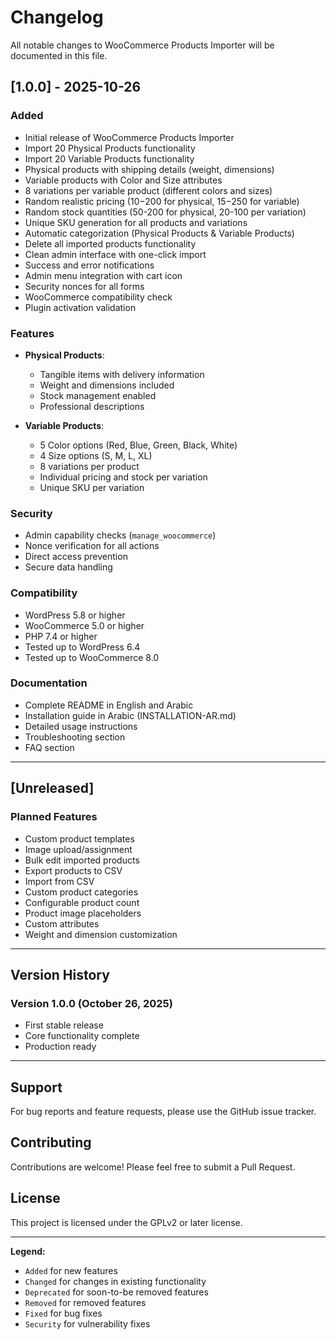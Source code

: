 # Changelog

All notable changes to WooCommerce Products Importer will be documented in this file.

## [1.0.0] - 2025-10-26

### Added
- Initial release of WooCommerce Products Importer
- Import 20 Physical Products functionality
- Import 20 Variable Products functionality
- Physical products with shipping details (weight, dimensions)
- Variable products with Color and Size attributes
- 8 variations per variable product (different colors and sizes)
- Random realistic pricing ($10-$200 for physical, $15-$250 for variable)
- Random stock quantities (50-200 for physical, 20-100 per variation)
- Unique SKU generation for all products and variations
- Automatic categorization (Physical Products & Variable Products)
- Delete all imported products functionality
- Clean admin interface with one-click import
- Success and error notifications
- Admin menu integration with cart icon
- Security nonces for all forms
- WooCommerce compatibility check
- Plugin activation validation

### Features
- **Physical Products**: 
  - Tangible items with delivery information
  - Weight and dimensions included
  - Stock management enabled
  - Professional descriptions
  
- **Variable Products**:
  - 5 Color options (Red, Blue, Green, Black, White)
  - 4 Size options (S, M, L, XL)
  - 8 variations per product
  - Individual pricing and stock per variation
  - Unique SKU per variation

### Security
- Admin capability checks (`manage_woocommerce`)
- Nonce verification for all actions
- Direct access prevention
- Secure data handling

### Compatibility
- WordPress 5.8 or higher
- WooCommerce 5.0 or higher
- PHP 7.4 or higher
- Tested up to WordPress 6.4
- Tested up to WooCommerce 8.0

### Documentation
- Complete README in English and Arabic
- Installation guide in Arabic (INSTALLATION-AR.md)
- Detailed usage instructions
- Troubleshooting section
- FAQ section

---

## [Unreleased]

### Planned Features
- Custom product templates
- Image upload/assignment
- Bulk edit imported products
- Export products to CSV
- Import from CSV
- Custom product categories
- Configurable product count
- Product image placeholders
- Custom attributes
- Weight and dimension customization

---

## Version History

### Version 1.0.0 (October 26, 2025)
- First stable release
- Core functionality complete
- Production ready


---

## Support

For bug reports and feature requests, please use the GitHub issue tracker.

## Contributing

Contributions are welcome! Please feel free to submit a Pull Request.

## License

This project is licensed under the GPLv2 or later license.

---

**Legend:**
- `Added` for new features
- `Changed` for changes in existing functionality
- `Deprecated` for soon-to-be removed features
- `Removed` for removed features
- `Fixed` for bug fixes
- `Security` for vulnerability fixes

